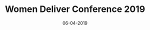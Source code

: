 ---
layout: project
title: 'Women Deliver Conference 2019'
caption: Ottawa pledges $14 billion over 10 years for global womens health including abortion services
description: >
  The CanWaCH team, along with member organizations, successfully lobby the Canadian Government to achieve investment target. Ottawa pledges $14 billion over 10 years for global womens health including abortion services.
date: '06-04-2019'
image: 
  path: /assets/img/projects/wd2019-960.png
  srcset: 
    1920w: /assets/img/projects/wd2019-960.png
    960w:  /assets/img/projects/wd2019-480.png
    480w:  /assets/img/projects/wd2019-240.png
links:
  - title: Link to News Article
    url: https://www.thestar.com/politics/federal/2019/06/04/ottawa-pledges-14-billion-over-10-years-for-global-womens-health-including-abortion-services.html
sitemap: false
---